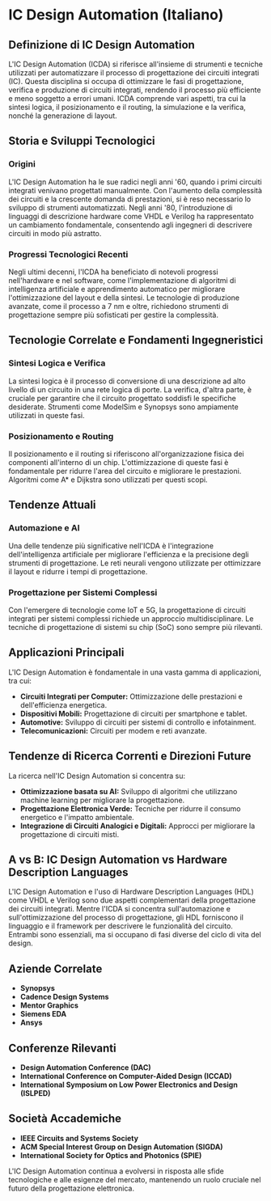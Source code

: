 # IC Design Automation (Italiano)

## Definizione di IC Design Automation

L'IC Design Automation (ICDA) si riferisce all'insieme di strumenti e tecniche utilizzati per automatizzare il processo di progettazione dei circuiti integrati (IC). Questa disciplina si occupa di ottimizzare le fasi di progettazione, verifica e produzione di circuiti integrati, rendendo il processo più efficiente e meno soggetto a errori umani. ICDA comprende vari aspetti, tra cui la sintesi logica, il posizionamento e il routing, la simulazione e la verifica, nonché la generazione di layout.

## Storia e Sviluppi Tecnologici

### Origini

L'IC Design Automation ha le sue radici negli anni '60, quando i primi circuiti integrati venivano progettati manualmente. Con l'aumento della complessità dei circuiti e la crescente domanda di prestazioni, si è reso necessario lo sviluppo di strumenti automatizzati. Negli anni '80, l'introduzione di linguaggi di descrizione hardware come VHDL e Verilog ha rappresentato un cambiamento fondamentale, consentendo agli ingegneri di descrivere circuiti in modo più astratto.

### Progressi Tecnologici Recenti

Negli ultimi decenni, l'ICDA ha beneficiato di notevoli progressi nell'hardware e nel software, come l'implementazione di algoritmi di intelligenza artificiale e apprendimento automatico per migliorare l'ottimizzazione del layout e della sintesi. Le tecnologie di produzione avanzate, come il processo a 7 nm e oltre, richiedono strumenti di progettazione sempre più sofisticati per gestire la complessità.

## Tecnologie Correlate e Fondamenti Ingegneristici

### Sintesi Logica e Verifica

La sintesi logica è il processo di conversione di una descrizione ad alto livello di un circuito in una rete logica di porte. La verifica, d'altra parte, è cruciale per garantire che il circuito progettato soddisfi le specifiche desiderate. Strumenti come ModelSim e Synopsys sono ampiamente utilizzati in queste fasi.

### Posizionamento e Routing

Il posizionamento e il routing si riferiscono all'organizzazione fisica dei componenti all'interno di un chip. L'ottimizzazione di queste fasi è fondamentale per ridurre l'area del circuito e migliorare le prestazioni. Algoritmi come A* e Dijkstra sono utilizzati per questi scopi.

## Tendenze Attuali

### Automazione e AI

Una delle tendenze più significative nell'ICDA è l'integrazione dell'intelligenza artificiale per migliorare l'efficienza e la precisione degli strumenti di progettazione. Le reti neurali vengono utilizzate per ottimizzare il layout e ridurre i tempi di progettazione.

### Progettazione per Sistemi Complessi

Con l'emergere di tecnologie come IoT e 5G, la progettazione di circuiti integrati per sistemi complessi richiede un approccio multidisciplinare. Le tecniche di progettazione di sistemi su chip (SoC) sono sempre più rilevanti.

## Applicazioni Principali

L'IC Design Automation è fondamentale in una vasta gamma di applicazioni, tra cui:

- **Circuiti Integrati per Computer:** Ottimizzazione delle prestazioni e dell'efficienza energetica.
- **Dispositivi Mobili:** Progettazione di circuiti per smartphone e tablet.
- **Automotive:** Sviluppo di circuiti per sistemi di controllo e infotainment.
- **Telecomunicazioni:** Circuiti per modem e reti avanzate.

## Tendenze di Ricerca Correnti e Direzioni Future

La ricerca nell'IC Design Automation si concentra su:

- **Ottimizzazione basata su AI:** Sviluppo di algoritmi che utilizzano machine learning per migliorare la progettazione.
- **Progettazione Elettronica Verde:** Tecniche per ridurre il consumo energetico e l'impatto ambientale.
- **Integrazione di Circuiti Analogici e Digitali:** Approcci per migliorare la progettazione di circuiti misti.

## A vs B: IC Design Automation vs Hardware Description Languages

L'IC Design Automation e l'uso di Hardware Description Languages (HDL) come VHDL e Verilog sono due aspetti complementari della progettazione dei circuiti integrati. Mentre l'ICDA si concentra sull'automazione e sull'ottimizzazione del processo di progettazione, gli HDL forniscono il linguaggio e il framework per descrivere le funzionalità del circuito. Entrambi sono essenziali, ma si occupano di fasi diverse del ciclo di vita del design.

## Aziende Correlate

- **Synopsys**
- **Cadence Design Systems**
- **Mentor Graphics**
- **Siemens EDA**
- **Ansys**

## Conferenze Rilevanti

- **Design Automation Conference (DAC)**
- **International Conference on Computer-Aided Design (ICCAD)**
- **International Symposium on Low Power Electronics and Design (ISLPED)**

## Società Accademiche

- **IEEE Circuits and Systems Society**
- **ACM Special Interest Group on Design Automation (SIGDA)**
- **International Society for Optics and Photonics (SPIE)**

L'IC Design Automation continua a evolversi in risposta alle sfide tecnologiche e alle esigenze del mercato, mantenendo un ruolo cruciale nel futuro della progettazione elettronica.